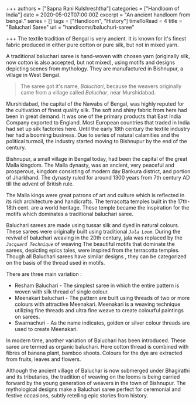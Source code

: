 +++
authors = ["Sapna Rani Kulshreshtha"]
categories = ["Handloom of India"]
date = 2020-05-02T07:00:00Z
excerpt = "An ancient handloom from bengal."
series = []
tags = ["Handloom", "History"]
timeToRead = 4
title = "Baluchari Saree"
url = "handlooms/baluchuri-saree"

+++
The textile tradition of Bengal is very ancient. It is known for it's finest fabric produced in either pure cotton or pure silk, but not in mixed yarn.

A traditional baluchari saree is hand-woven with chosen yarn (originally silk, now cotton is also accepted, but not mixed), using motifs and designs depicting scenes from mythology. They are manufactured in Bishnupur, a village in West Bengal.

> The saree got it's name, _Baluchari_, because the weavers originally came from a village called _Baluchar_, near Murshidabad.

Murshidabad, the capital of the Nawabs of Bengal, was highly reputed for the cultivation of finest quality silk. The soft and shiny fabric from here had been in great demand. It was one of the primary products that East India Company exported to England. Most European countries that traded in India had set up silk factories here. Until the early 18th century the textile industry her had a booming business. Due to series of natural calamities and the political turmoil, the industry started moving to Bishnupur by the end of the century.

Bishnupur, a small village in Bengal today, had been the capital of the great Malla kingdom. The Malla dynasty, was an ancient, very peaceful and prosperous, kingdom consisting of modern day Bankura district, and portion of Jharkhand. The dynasty ruled for around 1300 years from 7th century AD till the advent of British rule.

The Malla kings were great patrons of art and culture which is reflected in its rich architecture and handicrafts. The terracotta temples built in the 17th-18th cent. are a world heritage. These temple became the inspiration for the motifs which dominates a traditional baluchari saree.

Baluchari sarees are made using tussar silk and dyed in natural colours. These sarees were originally built using traditional _`Jala Loom`_. During the revival of baluchari weaving in the 20th century, jala was replaced by the _`Jacquard Technique`_ of weaving The beautiful motifs that dominate the sarees, depicting epics tales, were inspired from the terracotta temples. Though all Baluchari sarees have similar designs , they can be categorized on the basis of the thread used in motifs.

There are three main variation :

* Resham Baluchari - The simplest saree in which the entire pattern is woven with silk thread of single colour.
* Meenakari baluchari - The pattern are built using threads of two or more colours with attractive Meenakari. Meenakari is a weaving technique utilizing fine threads and ultra fine weave to create colourful paintings on sarees.
* Swarnachuri - As the name indicates, golden or silver colour threads are used to create Meenakari.

In modern time, another variation of Baluchari has been introduced. These saree are termed as organic baluchari. Here cotton thread is combined with fibres of banana plant, bamboo shoots. Colours for the dye are extracted from fruits, leaves and flowers.

Although the ancient village of Baluchar is now submerged under Bhagirathi and its tributaries, the tradition of weaving on the looms is being carried forward by the young generation of weavers in the town of Bishnupur. The mythological designs make a Baluchari saree perfect for ceremonial and festive occasions, subtly retelling epic stories from history.